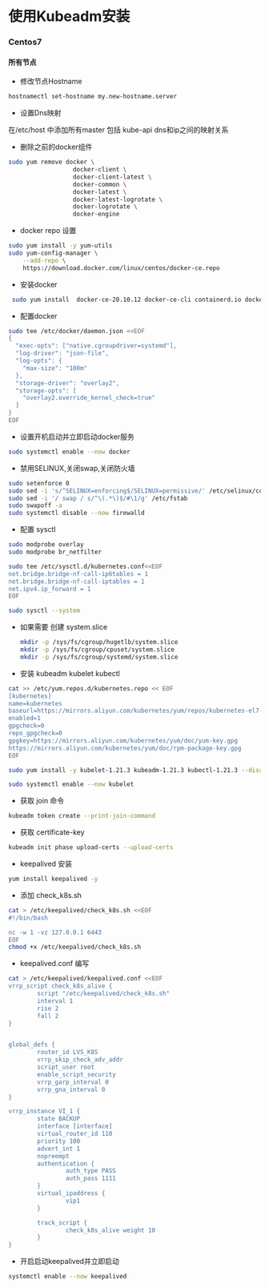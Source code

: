 # 使用Kubeadm安装

### Centos7

#### 所有节点

* 修改节点Hostname

```bash
hostnamectl set-hostname my.new-hostname.server
```

* 设置Dns映射

在/etc/host 中添加所有master 包括 kube-api dns和ip之间的映射关系

* 删除之前的docker组件

```bash
sudo yum remove docker \
                  docker-client \
                  docker-client-latest \
                  docker-common \
                  docker-latest \
                  docker-latest-logrotate \
                  docker-logrotate \
                  docker-engine
```

* docker repo 设置

```bash
sudo yum install -y yum-utils
sudo yum-config-manager \
    --add-repo \
    https://download.docker.com/linux/centos/docker-ce.repo
```

* 安装docker

```bash
 sudo yum install  docker-ce-20.10.12 docker-ce-cli containerd.io docker-compose-plugin
```

* 配置docker

```bash
sudo tee /etc/docker/daemon.json <<EOF
{
  "exec-opts": ["native.cgroupdriver=systemd"],
  "log-driver": "json-file",
  "log-opts": {
    "max-size": "100m"
  },
  "storage-driver": "overlay2",
  "storage-opts": [
    "overlay2.override_kernel_check=true"
  ]
}
EOF
```

* 设置开机启动并立即启动docker服务

```bash
sudo systemctl enable --now docker
```

* 禁用SELINUX,关闭swap,关闭防火墙

```bash
sudo setenforce 0
sudo sed -i 's/^SELINUX=enforcing$/SELINUX=permissive/' /etc/selinux/config
sudo sed -i '/ swap / s/^\(.*\)$/#\1/g' /etc/fstab
sudo swapoff -a
sudo systemctl disable --now firewalld
```

* 配置 sysctl

```bash
sudo modprobe overlay
sudo modprobe br_netfilter

sudo tee /etc/sysctl.d/kubernetes.conf<<EOF
net.bridge.bridge-nf-call-ip6tables = 1
net.bridge.bridge-nf-call-iptables = 1
net.ipv4.ip_forward = 1
EOF

sudo sysctl --system
```

*   如果需要 创建 system.slice

    ```bash
    mkdir -p /sys/fs/cgroup/hugetlb/system.slice
    mkdir -p /sys/fs/cgroup/cpuset/system.slice
    mkdir -p /sys/fs/cgroup/systemd/system.slice
    ```


* 安装 kubeadm kubelet kubectl

```bash
cat >> /etc/yum.repos.d/kubernetes.repo << EOF
[kubernetes]
name=kubernetes
baseurl=https://mirrors.aliyun.com/kubernetes/yum/repos/kubernetes-el7-x86_64
enabled=1
gpgcheck=0
repo_gpgcheck=0
gpgkey=https://mirrors.aliyun.com/kubernetes/yum/doc/yum-key.gpg
https://mirrors.aliyun.com/kubernetes/yum/doc/rpm-package-key.gpg
EOF

sudo yum install -y kubelet-1.21.3 kubeadm-1.21.3 kubectl-1.21.3 --disableexcludes=kubernetes

sudo systemctl enable --now kubelet

```

* 获取 join 命令

```bash
kubeadm token create --print-join-command
```

* 获取 certificate-key

```bash
kubeadm init phase upload-certs --upload-certs
```

* keepalived 安装

```bash
yum install keepalived -y
```

* 添加 check\_k8s.sh

```bash
cat > /etc/keepalived/check_k8s.sh <<EOF
#!/bin/bash

nc -w 1 -vz 127.0.0.1 6443
EOF
chmod +x /etc/keepalived/check_k8s.sh
```

* keepalived.conf 编写

```bash
cat > /etc/keepalived/keepalived.conf <<EOF
vrrp_script check_k8s_alive {
        script "/etc/keepalived/check_k8s.sh"
        interval 1
        rise 2
        fall 2
}


global_defs {
        router_id LVS_K8S
        vrrp_skip_check_adv_addr
        script_user root
        enable_script_security
        vrrp_garp_interval 0
        vrrp_gna_interval 0
}

vrrp_instance VI_1 {
        state BACKUP
        interface [interface]
        virtual_router_id 110
        priority 100
        advert_int 1
        nopreempt
        authentication {
                auth_type PASS
                auth_pass 1111
        }
        virtual_ipaddress {
                vip1 
        }

        track_script {
                check_k8s_alive weight 10
        }
}
```

* 开启启动keepalived并立即启动

```bash
systemctl enable --now keepalived
```
